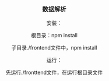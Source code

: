 <div align=center>
<h3><strong>数据解析</strong></h3>
<p>安装：</p>
<p>根目录：npm install</p>
<p>子目录./frontend文件中，npm install</p>
<p>运行：</p>
<p>先运行./fronttend文件，在运行根目录文件</p>
</div>
<br>